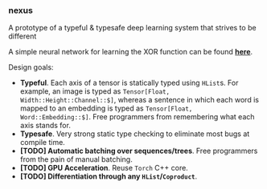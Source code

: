 ### nexus
A prototype of a typeful & typesafe deep learning system that strives to be different

A simple neural network for learning the XOR function can be found [**here**](https://github.com/ctongfei/nexus/blob/master/src/test/scala/nexus/XorTest.scala).

Design goals:

 - **Typeful**. Each axis of a tensor is statically typed using `HList`s. For example, an image is typed as `Tensor[Float, Width::Height::Channel::$]`, whereas a sentence in which each word is mapped to an embedding is typed as `Tensor[Float, Word::Embedding::$]`. Free programmers from remembering what each axis stands for.
 - **Typesafe**.  Very strong static type checking to eliminate most bugs at compile time.
 - **[TODO] Automatic batching over sequences/trees**. Free programmers from the pain of manual batching.
 - **[TODO] GPU Acceleration**. Reuse `Torch` C++ core.
 - **[TODO] Differentiation through any `HList`/`Coproduct`**.
 
